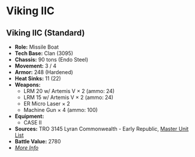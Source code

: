 # Viking IIC
## Viking IIC (Standard)
- **Role:** Missile Boat
- **Tech Base:** Clan (3095)
- **Chassis:** 90 tons (Endo Steel)
- **Movement:** 3 / 4
- **Armor:** 248 (Hardened)
- **Heat Sinks:** 11 (22)
- **Weapons:**
  - LRM 20 w/ Artemis V × 2 (ammo: 24)
  - LRM 15 w/ Artemis V × 2 (ammo: 24)
  - ER Micro Laser × 2
  - Machine Gun × 4 (ammo: 100)
- **Equipment:**
  - CASE II
- **Sources:** TRO 3145 Lyran Commonwealth - Early Republic, [Master Unit List](http://masterunitlist.info/Unit/Details/6634/viking-iic-standard)
- **Battle Value:** 2780
- [*More Info*](viking_iic/viking_iic_standard.md)

